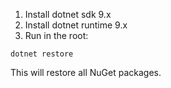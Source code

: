 ﻿1. Install dotnet sdk 9.x
1. Install dotnet runtime 9.x
1. Run in the root:

```shell
dotnet restore
```

This will restore all NuGet packages.
